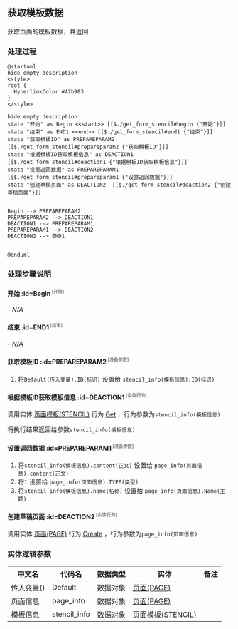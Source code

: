 ## 获取模板数据 <!-- {docsify-ignore-all} -->

   获取页面的模板数据，并返回

### 处理过程

```plantuml
@startuml
hide empty description
<style>
root {
  HyperlinkColor #42b983
}
</style>

hide empty description
state "开始" as Begin <<start>> [[$./get_form_stencil#begin {"开始"}]]
state "结束" as END1 <<end>> [[$./get_form_stencil#end1 {"结束"}]]
state "获取模板ID" as PREPAREPARAM2  [[$./get_form_stencil#prepareparam2 {"获取模板ID"}]]
state "根据模板ID获取模板信息" as DEACTION1  [[$./get_form_stencil#deaction1 {"根据模板ID获取模板信息"}]]
state "设置返回数据" as PREPAREPARAM1  [[$./get_form_stencil#prepareparam1 {"设置返回数据"}]]
state "创建草稿页面" as DEACTION2  [[$./get_form_stencil#deaction2 {"创建草稿页面"}]]


Begin --> PREPAREPARAM2
PREPAREPARAM2 --> DEACTION1
DEACTION1 --> PREPAREPARAM1
PREPAREPARAM1 --> DEACTION2
DEACTION2 --> END1


@enduml
```


### 处理步骤说明

#### 开始 :id=Begin<sup class="footnote-symbol"> <font color=gray size=1>[开始]</font></sup>



*- N/A*
#### 结束 :id=END1<sup class="footnote-symbol"> <font color=gray size=1>[结束]</font></sup>



*- N/A*

#### 获取模板ID :id=PREPAREPARAM2<sup class="footnote-symbol"> <font color=gray size=1>[准备参数]</font></sup>



1. 将`Default(传入变量).ID(标识)` 设置给  `stencil_info(模板信息).ID(标识)`

#### 根据模板ID获取模板信息 :id=DEACTION1<sup class="footnote-symbol"> <font color=gray size=1>[实体行为]</font></sup>



调用实体 [页面模板(STENCIL)](module/Wiki/stencil.md) 行为 [Get](module/Wiki/stencil#行为) ，行为参数为`stencil_info(模板信息)`

将执行结果返回给参数`stencil_info(模板信息)`

#### 设置返回数据 :id=PREPAREPARAM1<sup class="footnote-symbol"> <font color=gray size=1>[准备参数]</font></sup>



1. 将`stencil_info(模板信息).content(正文)` 设置给  `page_info(页面信息).content(正文)`
2. 将`1` 设置给  `page_info(页面信息).TYPE(类型)`
3. 将`stencil_info(模板信息).name(名称)` 设置给  `page_info(页面信息).Name(主题)`

#### 创建草稿页面 :id=DEACTION2<sup class="footnote-symbol"> <font color=gray size=1>[实体行为]</font></sup>



调用实体 [页面(PAGE)](module/Wiki/article_page.md) 行为 [Create](module/Wiki/article_page#行为) ，行为参数为`page_info(页面信息)`



### 实体逻辑参数

|    中文名   |    代码名    |  数据类型    |  实体   |备注 |
| --------| --------| -------- | -------- | --------   |
|传入变量(<i class="fa fa-check"/></i>)|Default|数据对象|[页面(PAGE)](module/Wiki/article_page.md)||
|页面信息|page_info|数据对象|[页面(PAGE)](module/Wiki/article_page.md)||
|模板信息|stencil_info|数据对象|[页面模板(STENCIL)](module/Wiki/stencil.md)||
